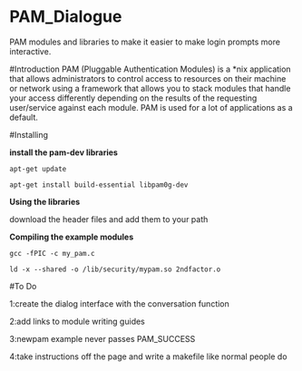 # PAM_Dialogue
PAM modules and libraries to make it easier to make login prompts more interactive.

#Introduction
PAM (Pluggable Authentication Modules) is a *nix application that allows administrators
to control access to resources on their machine or network using a framework that allows
you to stack modules that handle your access differently depending on the results of the
requesting user/service against each module. PAM is used for a lot of applications as a
default.

#Installing

**install the pam-dev libraries**

`apt-get update                               `

`apt-get install build-essential libpam0g-dev `

**Using the libraries**

 download the header files and add them to your path

**Compiling the example modules**

`gcc -fPIC -c my_pam.c`

`ld -x --shared -o /lib/security/mypam.so 2ndfactor.o `

#To Do

1:create the dialog interface with the conversation function

2:add links to module writing guides

3:newpam example never passes PAM_SUCCESS

4:take instructions off the page and write a makefile like normal people do
